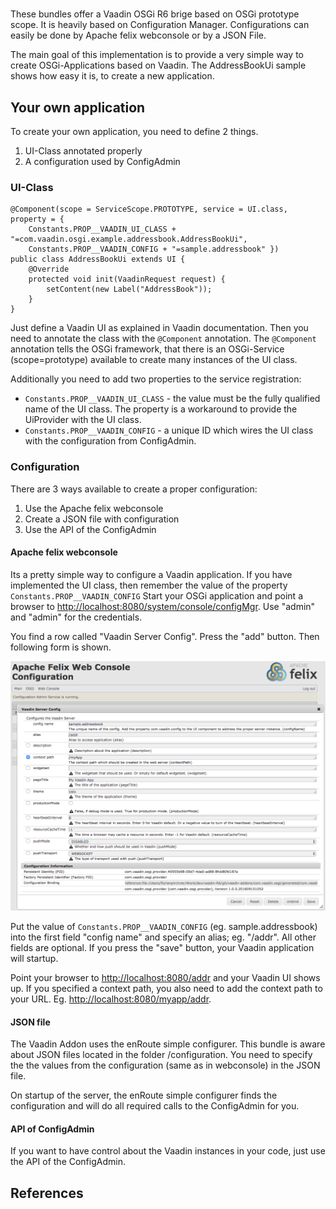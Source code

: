 # 

These bundles offer a Vaadin OSGi R6 brige based on OSGi prototype scope. It is heavily based on Configuration Manager. Configurations can easily be done by Apache felix webconsole or by a JSON File.

The main goal of this implementation is to provide a very simple way to create OSGi-Applications based on Vaadin. The AddressBookUi sample shows how easy it is, to create a new application.

## Your own application

To create your own application, you need to define 2 things.

1.  UI-Class annotated properly
2.  A configuration used by ConfigAdmin

### UI-Class

	@Component(scope = ServiceScope.PROTOTYPE, service = UI.class, property = {
		Constants.PROP__VAADIN_UI_CLASS + "=com.vaadin.osgi.example.addressbook.AddressBookUi",
		Constants.PROP__VAADIN_CONFIG + "=sample.addressbook" })
	public class AddressBookUi extends UI {
		@Override
		protected void init(VaadinRequest request) {
			setContent(new Label("AddressBook"));
		}
	}
 Just define a Vaadin UI as explained in Vaadin documentation. Then you need to annotate the class with the `@Component` annotation.
 The `@Component` annotation tells the OSGi framework, that there is an OSGi-Service (scope=prototype) available to create many instances of the 	 UI class.
 
 Additionally you need to add two properties to the service registration:
 
*   `Constants.PROP__VAADIN_UI_CLASS` - the value must be the fully qualified name of the UI class. The property is a workaround to provide the UiProvider with the UI class.
*   `Constants.PROP__VAADIN_CONFIG` - a unique ID which wires the UI class with the configuration from ConfigAdmin.

### Configuration
There are 3 ways available to create a proper configuration:


1.  Use the Apache felix webconsole
2.  Create a JSON file with configuration
3.  Use the API of the ConfigAdmin

#### Apache felix webconsole
Its a pretty simple way to configure a Vaadin application. If you have implemented the UI class, then remember the value of the property `Constants.PROP__VAADIN_CONFIG` 
Start your OSGi application and point a browser to <http://localhost:8080/system/console/configMgr>. Use "admin" and "admin" for the credentials.

You find a row called "Vaadin Server Config". Press the "add" button. Then following form is shown. 

![Apache felix webconsole](docu/WebConsole.png "Apache felix webconsole") 

Put the value of `Constants.PROP__VAADIN_CONFIG` (eg. sample.addressbook) into the first field "config name" and specify an alias; eg. "/addr".
All other fields are optional. If you press the "save" button, your Vaadin application will startup.

Point your browser to <http://localhost:8080/addr> and your Vaadin UI shows up. If you specified a context path, you also need to add the context path to your URL. Eg. <http://localhost:8080/myapp/addr>.

#### JSON file
The Vaadin Addon uses the enRoute simple configurer. This bundle is aware about JSON files located in the folder /configuration. You need to specify the the values from the configuration (same as in webconsole) in the JSON file.

On startup of the server, the enRoute simple configurer finds the configuration and will do all required calls to the ConfigAdmin for you.

#### API of ConfigAdmin
If you want to have control about the Vaadin instances in your code, just use the API of the ConfigAdmin.


## References

